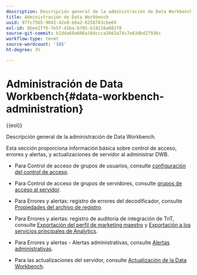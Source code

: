 ```yaml
---
description: Descripción general de la administración de Data Workbench.
title: Administración de Data Workbench
uuid: 97fc7565-9042-42e8-b6a2-6258783cbe69
exl-id: 8bee2ff6-7e5f-41ba-b705-b18216a082f8
source-git-commit: b1dda69a606a16dccca30d2a74c7e63dbd27936c
workflow-type: tm+mt
source-wordcount: '165'
ht-degree: 3%

---
```


# Administración de Data Workbench{#data-workbench-administration}

{{eol}}

Descripción general de la administración de Data Workbench.

Esta sección proporciona información básica sobre control de acceso, errores y alertas, y actualizaciones de servidor al administrar DWB.

* Para Control de acceso de grupos de usuarios, consulte [configuración del control de acceso](https://experienceleague.adobe.com/docs/data-workbench/using/server-admin-install/admin-dwb-server/access-control/c-config-acs-ctrl.html).
* Para Control de acceso de grupos de servidores, consulte [grupos de acceso al servidor](https://experienceleague.adobe.com/docs/data-workbench/using/server-admin-install/admin-dwb-server/access-control/c-undst-acc-lvls.html).
* Para Errores y alertas: registro de errores del decodificador, consulte [Propiedades del archivo de registro](https://experienceleague.adobe.com/docs/data-workbench/using/dataset/log-proc-config-file/c-log-sources.html).
* Para Errores y alertas: registro de auditoría de integración de TnT, consulte [Exportación del perfil de marketing maestro](https://experienceleague.adobe.com/docs/data-workbench/using/client/export-data/dwb-crs-integration.html?lang=en) y [Exportación a los servicios principales de Analytics](https://experienceleague.adobe.com/docs/data-workbench/using/client/export-data/dwb-crs-integration.html?lang=en).

* Para Errores y alertas - Alertas administrativas, consulte [Alertas administrativas](https://experienceleague.adobe.com/docs/data-workbench/using/server-admin-install/config-settings/c-admin-alts-cfg-stgs.html).
* Para las actualizaciones del servidor, consulte [Actualización de la Data Workbench](https://experienceleague.adobe.com/docs/data-workbench/using/install/upgrade-dwb/c-upgrd-ins.html).
